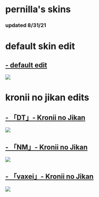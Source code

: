 # pernilla's skins
### updated 8/31/21

# default skin edit

## [- default edit](https://mega.nz/file/SqpnUS5I#PtNnqBjtQvCN5BzsixZJnx11Xe8XNCLX5fGCq4HWSks)
![](https://i.imgur.com/yi6cWzJ.jpg)

# kronii no jikan edits

## [- 「DT」- Kronii no Jikan](https://mega.nz/file/CqxxhIBI#2BOV_Y_dUZDlr_uN0KEuQdx2Hpm6qzhVTuggHvONTRE)
![](https://i.imgur.com/MYRkOtL.jpg)

## [- 「NM」- Kronii no Jikan](https://mega.nz/file/HzgRiCrS#_fH6nmZvaeR1ALv1PDKCKsv5E8_tOuWX8qBckJVHsZk)
![](https://i.imgur.com/vgKWHSs.jpg)

## [- 「vaxei」- Kronii no Jikan](https://mega.nz/file/GigyCY6b#LYC-b0B8_4hjyRnTs5yYqpUYaqoyHeyeD53CvXmcEsM)
![](https://i.imgur.com/qB2ip65.jpg)
